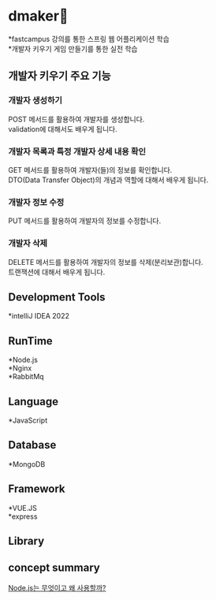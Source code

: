 # dmaker🌿
*fastcampus 강의를 통한 스프링 웹 어플리케이션 학습<br>
*개발자 키우기 게임 만들기를 통한 실전 학습

## 개발자 키우기 주요 기능
### 개발자 생성하기
POST 메서드를 활용하여 개발자를 생성합니다.<br>
validation에 대해서도 배우게 됩니다.<br>

### 개발자 목록과 특정 개발자 상세 내용 확인
GET 메서드를 활용하여 개발자(들)의 정보를 확인합니다.<br>
DTO(Data Transfer Object)의 개념과 역할에 대해서 배우게 됩니다.<br>

### 개발자 정보 수정
PUT 메서드를 활용하여 개발자의 정보를 수정합니다.<br>

### 개발자 삭제
DELETE 메서드를 활용하여 개발자의 정보를 삭제(분리보관)합니다.<br>
트랜잭션에 대해서 배우게 됩니다.<br>

## Development Tools
*intelliJ IDEA 2022 <br>

## RunTime
*Node.js <br>
*Nginx <br>
*RabbitMq <br>

## Language
*JavaScript <br>

## Database
*MongoDB<br>

## Framework
*VUE.JS <br>
*express <br>

## Library

## concept summary
[Node.js는 무엇이고 왜 사용할까?](https://doosicee.tistory.com/entry/NodeJS-%EB%AC%B4%EC%97%87%EC%9D%B4%EA%B3%A0-%EC%99%9C%EC%82%AC%EC%9A%A9%ED%95%A0%EA%B9%8C)<br>


